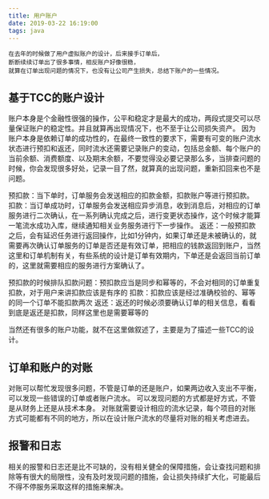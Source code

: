 ```yaml
---
title: 用户账户
date: 2019-03-22 16:19:00
tags: java
---
```

```
在去年的时候做了用户虚拟账户的设计，后来接手订单后，
断断续续订单出了很多事情，相反账户好像很稳，
就算在订单出现问题的情况下，也没有让公司产生损失，总结下账户的一些情况。
```
## 基于TCC的账户设计
账户本身是个金融性很强的操作，公平和稳定才是最大的成功，两段式提交可以尽量保证账户的稳定性。并且就算再出现情况下，也不至于让公司损失资产。
因为账户本身是依赖订单的成功性的，在最终一致性的要求下，需要有可变的账户流水状态进行预扣和返还，同时流水还需要记录账户的变动，包括总金额、每个账户的当前余额、消费额度、以及期末余额，不要觉得没必要记录那么多，当排查问题的时候，你会发现很多好处，记录一目了然，就算真的出现问题，重新扣回来也不是问题。

预扣款：当下单时，订单服务会发送相应的扣款金额，扣款账户等进行预扣款。
扣款：当订单成功时，订单服务会发送相应异步消息，收到消息后，对相应的订单服务进行二次确认，在一系列确认完成之后，进行变更状态操作，这个时候才能算一笔流水成功入库，继续通知相关业务服务进行下一步操作。
返还：一般预扣款之后，会有延迟任务进行返回操作，比如1分钟内，如果订单还是未被确认的，就需要再次确认订单服务的订单是否还是有效订单，把相应的钱款返回到账户，当然这里和订单机制有关，有些系统的设计是订单有效期内，下单还是会返回当前订单的，这里就需要相应的服务进行方案确认了。

预扣款的时候排队扣款问题：预扣款应当是同步和幂等的，不会对相同的订单重复扣款，对于用户来讲扣款应该是有序的
扣款：扣款应该是经过准确校验的、幂等的同一个订单不能扣款两次
返还：返还的时候必须要确认订单的相关信息，看看到底是返还是扣款，同样这里也是需要幂等的

当然还有很多的账户功能，就不在这里做叙述了，主要是为了描述一些TCC的设计。

## 订单和账户的对账
对账可以帮忙发现很多问题，不管是订单的还是账户，如果两边收入支出不平衡，可以发现一些错误的订单或者账户流水。
可以发现问题的方式都是好方式，不管是从财务上还是从技术本身。
对账就需要设计相应的流水记录，每个项目的对账方式可能都有不同的地方，所以在设计账户流水的尽量将对账的相关考虑进去。

## 报警和日志
相关的报警和日志还是比不可缺的，没有相关健全的保障措施，会让查找问题和排除等有很大的局限性，没有及时发现问题的措施，会让损失持续扩大化，可能最后不得不停服务采取这样的措施来解决。







